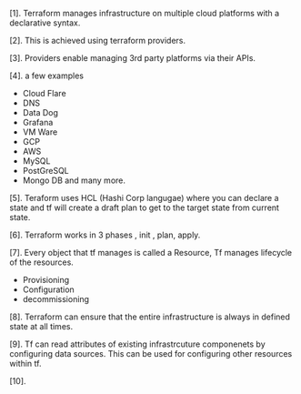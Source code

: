 
[1]. Terraform manages infrastructure on multiple cloud platforms with a declarative syntax.

[2]. This is achieved using terraform providers.

[3]. Providers enable managing 3rd party platforms via their APIs.

[4]. a few examples
  - Cloud Flare
  - DNS
  - Data Dog
  - Grafana
  - VM Ware
  - GCP
  - AWS
  - MySQL
  - PostGreSQL
  - Mongo DB
and many more.

[5]. Teraform uses HCL (Hashi Corp langugae) where you can declare a state and tf will create a draft plan to get to the target state from current state.

[6]. Terraform works in 3 phases , init , plan, apply.

[7]. Every object that tf manages is called a Resource, Tf manages lifecycle of the resources.
  - Provisioning
  - Configuration
  - decommissioning

[8]. Terraform can ensure that the entire infrastructure is always in defined state at all times.

[9]. Tf can read attributes of existing infrastrcuture componenets by configuring data sources. This can be used for configuring other resources within tf.

[10]. 
